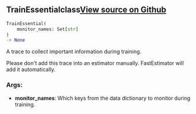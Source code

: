 ## TrainEssential<span class="tag">class</span><a class="sourcelink" href=https://github.com/fastestimator/fastestimator/blob/r1.2/fastestimator/trace/trace.py/#L136-L183>View source on Github</a>
```python
TrainEssential(
	monitor_names: Set[str]
)
-> None
```
A trace to collect important information during training.

Please don't add this trace into an estimator manually. FastEstimator will add it automatically.


<h3>Args:</h3>


* **monitor_names**: Which keys from the data dictionary to monitor during training.


